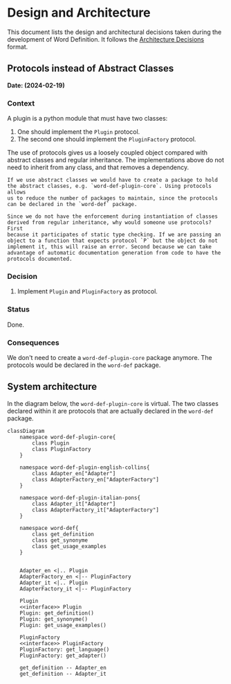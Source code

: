 # Design and Architecture

This document lists the design and architectural decisions taken
during the development of Word Definition. It follows
the [Architecture Decisions](https://cognitect.com/blog/2011/11/15/documenting-architecture-decisions.html) format.

## Protocols instead of Abstract Classes

**Date: (2024-02-19)**


### Context

A plugin is a python module that must have two classes:

1. One should implement the `Plugin` protocol.
2. The second one should implement the `PluginFactory` protocol.

The use of protocols gives us a loosely coupled object compared
with abstract classes and regular inheritance. The implementations
above do not need to inherit from any class, and that removes
a dependency.

```{admonition} Abstract class
If we use abstract classes we would have to create a package to hold
the abstract classes, e.g. `word-def-plugin-core`. Using protocols allows
us to reduce the number of packages to maintain, since the protocols
can be declared in the `word-def` package.
```

```{admonition} Why to declare protocols?
Since we do not have the enforcement during instantiation of classes
derived from regular inheritance, why would someone use protocols? First
because it participates of static type checking. If we are passing an
object to a function that expects protocol `P` but the object do not
implement it, this will raise an error. Second because we can take
advantage of automatic documentation generation from code to have the
protocols documented.
```

### Decision

1. Implement `Plugin` and `PluginFactory` as protocol.

### Status

Done.

### Consequences

We don't need to create a `word-def-plugin-core` package anymore. The
protocols would be declared in the `word-def` package.

## System architecture

In the diagram below, the `word-def-plugin-core` is virtual. The two
classes declared within it are protocols that are actually declared
in the `word-def` package.

```{mermaid}
classDiagram
    namespace word-def-plugin-core{
        class Plugin
        class PluginFactory
    }

    namespace word-def-plugin-english-collins{
        class Adapter_en["Adapter"]
        class AdapterFactory_en["AdapterFactory"]
    }

    namespace word-def-plugin-italian-pons{
        class Adapter_it["Adapter"]
        class AdapterFactory_it["AdapterFactory"]
    }

    namespace word-def{
        class get_definition
        class get_synonyme
        class get_usage_examples
    }


    Adapter_en <|.. Plugin
    AdapterFactory_en <|-- PluginFactory
    Adapter_it <|.. Plugin
    AdapterFactory_it <|-- PluginFactory

    Plugin
    <<interface>> Plugin
    Plugin: get_definition()
    Plugin: get_synonyme()
    Plugin: get_usage_examples()

    PluginFactory
    <<interface>> PluginFactory
    PluginFactory: get_language()
    PluginFactory: get_adapter()

    get_definition -- Adapter_en
    get_definition -- Adapter_it

```
